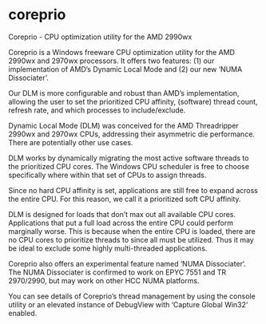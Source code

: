 # coreprio
Coreprio - CPU optimization utility for the AMD 2990wx

Coreprio is a Windows freeware CPU optimization utility for the AMD 2990wx and 2970wx processors. It offers two features: (1) our implementation of AMD’s Dynamic Local Mode and (2) our new ‘NUMA Dissociater’.

Our DLM is more configurable and robust than AMD’s implementation, allowing the user to set the prioritized CPU affinity, (software) thread count, refresh rate, and which processes to include/exclude.

Dynamic Local Mode (DLM) was conceived for the AMD Threadripper 2990wx and 2970wx CPUs, addressing their asymmetric die performance. There are potentially other use cases.

DLM works by dynamically migrating the most active software threads to the prioritized CPU cores. The Windows CPU scheduler is free to choose specifically where within that set of CPUs to assign threads.

Since no hard CPU affinity is set, applications are still free to expand across the entire CPU. For this reason, we call it a prioritized soft CPU affinity.

DLM is designed for loads that don’t max out all available CPU cores. Applications that put a full load across the entire CPU could perform marginally worse. This is because when the entire CPU is loaded, there are no CPU cores to prioritize threads to since all must be utilized. Thus it may be ideal to exclude some highly multi-threaded applications.

Coreprio also offers an experimental feature named ‘NUMA Dissociater‘. The NUMA Dissociater is confirmed to work on EPYC 7551 and TR 2970/2990, but may work on other HCC NUMA platforms.

You can see details of Coreprio’s thread management by using the console utility or an elevated instance of DebugView with ‘Capture Global Win32‘ enabled.
